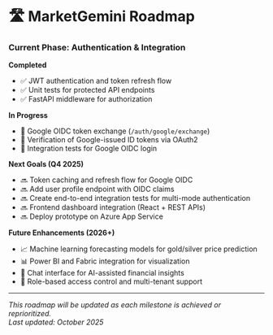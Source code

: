 # 🛣️ MarketGemini Roadmap

### Current Phase: Authentication & Integration

**Completed**
- ✅ JWT authentication and token refresh flow
- ✅ Unit tests for protected API endpoints
- ✅ FastAPI middleware for authorization

**In Progress**
- 🚧 Google OIDC token exchange (`/auth/google/exchange`)
- 🚧 Verification of Google-issued ID tokens via OAuth2
- 🚧 Integration tests for Google OIDC login

**Next Goals (Q4 2025)**
- 🔜 Token caching and refresh flow for Google OIDC
- 🔜 Add user profile endpoint with OIDC claims
- 🔜 Create end-to-end integration tests for multi-mode authentication
- 🔜 Frontend dashboard integration (React + REST APIs)
- 🔜 Deploy prototype on Azure App Service

**Future Enhancements (2026+)**
- 📈 Machine learning forecasting models for gold/silver price prediction
- 📊 Power BI and Fabric integration for visualization
- 💬 Chat interface for AI-assisted financial insights
- 🔐 Role-based access control and multi-tenant support

---

_This roadmap will be updated as each milestone is achieved or reprioritized.  
Last updated: October 2025_
